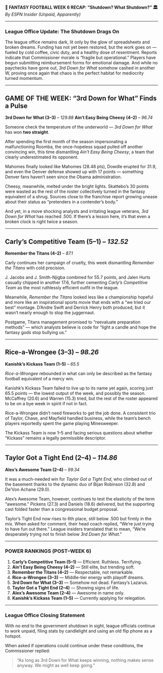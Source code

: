 **🏈 FANTASY FOOTBALL WEEK 6 RECAP: “Shutdown? What Shutdown?” 🏛️**
*By ESPN Insider (Unpaid, Apparently)*

---

### **League Office Update: The Shutdown Drags On**

The league office remains dark, lit only by the glow of spreadsheets and broken dreams. Funding has not yet been restored, but the work goes on — fueled by cold coffee, civic duty, and a healthy dose of resentment.
Reports indicate that Commissioner morale is “fragile but operational.” Players have begun submitting reimbursement forms for emotional damage. And while no paychecks have gone out, *3rd Down for What* somehow cashed in another W, proving once again that chaos is the perfect habitat for mediocrity turned momentum.

---

## **GAME OF THE WEEK: “3rd Down for What” Finds a Pulse**

**3rd Down for What (3–3)** – *129.88*
**Ain’t Easy Being Cheesy (4–2)** – *96.74*

Someone check the temperature of the underworld — *3rd Down for What* has won **two straight**.

After spending the first month of the season impersonating a malfunctioning Roomba, the once-hopeless squad pulled off another convincing win, this time dismantling *Ain’t Easy Being Cheesy*, a team that clearly underestimated its opponent.

Mahomes finally looked like Mahomes (28.48 pts), Dowdle erupted for 31.9, and even the Denver defense showed up with 17 points — something Denver fans haven’t seen since the Obama administration.

Cheesy, meanwhile, melted under the bright lights. Skattebo’s 30 points were wasted as the rest of the roster collectively turned in the fantasy equivalent of a shrug. Sources close to the franchise report growing unease about their status as “pretenders in a contender’s body.”

And yet, in a move shocking analysts and irritating league veterans, *3rd Down for What* has reached .500. If there’s a lesson here, it’s that even a broken clock is right twice a season.

---

## **Carly’s Competitive Team (5–1)** – *132.52*

**Remember the Titans (4–2)** – *87.1*

Carly continues her campaign of cruelty, this week dismantling *Remember the Titans* with cold precision.

J. Jacobs and J. Smith-Njigba combined for 55.7 points, and Jalen Hurts casually chipped in another 17.6, further cementing *Carly’s Competitive Team* as the most ruthlessly efficient outfit in the league.

Meanwhile, *Remember the Titans* looked less like a championship hopeful and more like an inspirational sports movie that ends with a “we tried our best” montage. D’Andre Swift and Derrick Henry both produced, but it wasn’t nearly enough to stop the juggernaut.

Postgame, Titans management promised to “reevaluate preparation methods” — which analysts believe is code for “light a candle and hope the fantasy gods stop bullying us.”

---

## **Rice-a-Wrongee (3–3)** – *98.26*

**Kanishk’s Kickass Team (1–5)** – *65.5*

*Rice-a-Wrongee* rebounded in what can only be described as the fantasy football equivalent of a mercy win.

Kanishk’s Kickass Team failed to live up to its name yet again, scoring just 65.5 points — the lowest output of the week, and possibly the season. McCaffrey (20.6) and Warren (15.3) tried, but the rest of the roster appeared to be on a bye week in spirit if not in fact.

Rice-a-Wrongee didn’t need fireworks to get the job done. A consistent trio of Taylor, Chase, and Mayfield handled business, while the team’s bench players reportedly spent the game playing Minesweeper.

The Kickass Team is now 1–5 and facing serious questions about whether “Kickass” remains a legally permissible descriptor.

---

## **Taylor Got a Tight End (2–4)** – *114.86*

**Alex’s Awesome Team (2–4)** – *99.34*

It was a much-needed win for *Taylor Got a Tight End*, who climbed out of the basement thanks to the dynamic duo of Bijan Robinson (32.8) and De’Von Achane (29.0).

Alex’s Awesome Team, however, continues to test the elasticity of the term “awesome.” Pickens (27.3) and Daniels (18.6) delivered, but the supporting cast folded faster than a congressional budget proposal.

Taylor’s Tight End now rises to 6th place, still below .500 but firmly in the mix. When asked for comment, their head coach replied, “We’re just trying to have fun out there.” League insiders translated that to mean, “We’re desperately trying not to finish below *3rd Down for What*.”

---

### **POWER RANKINGS (POST–WEEK 6)**

1. **Carly’s Competitive Team (5–1)** — Efficient. Ruthless. Terrifying.
2. **Ain’t Easy Being Cheesy (4–2)** — Still elite, but trending soft.
3. **Remember the Titans (4–2)** — Respectable, not remarkable.
4. **Rice-a-Wrongee (3–3)** — Middle-tier energy with playoff dreams.
5. **3rd Down for What (3–3)** — Somehow not dead. Fantasy’s Lazarus.
6. **Taylor Got a Tight End (2–4)** — Showing signs of life.
7. **Alex’s Awesome Team (2–4)** — Awesome in name only.
8. **Kanishk’s Kickass Team (1–5)** — Currently applying for relegation.

---

### **League Office Closing Statement**

With no end to the government shutdown in sight, league officials continue to work unpaid, filing stats by candlelight and using an old flip phone as a hotspot.

When asked if operations could continue under these conditions, the Commissioner replied:

> “As long as 3rd Down for What keeps winning, nothing makes sense anyway. We might as well keep going.”
